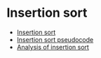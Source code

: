 # Insertion sort
* [Insertion sort](https://www.khanacademy.org/computing/computer-science/algorithms/insertion-sort/a/insertion-sort)
* [Insertion sort pseudocode](https://www.khanacademy.org/computing/computer-science/algorithms/insertion-sort/a/insertion-sort-pseudocode)
* [Analysis of insertion sort](https://www.khanacademy.org/computing/computer-science/algorithms/insertion-sort/a/analysis-of-insertion-sort)